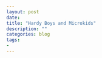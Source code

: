 ```yaml
---
layout: post
date: 
title: "Hardy Boys and Microkids"
description: ""
categories: blog
tags:
- 
---
```




